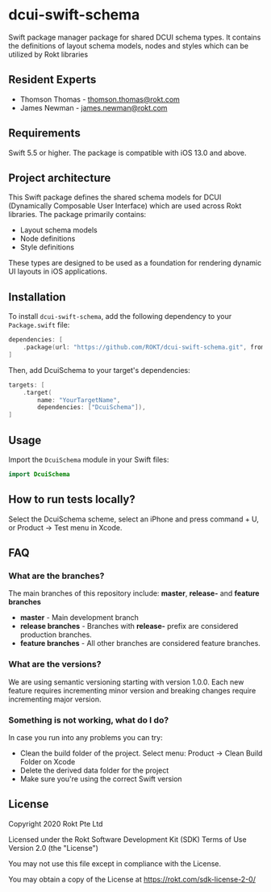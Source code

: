 # dcui-swift-schema
Swift package manager package for shared DCUI schema types. It contains the definitions of layout schema models, nodes and styles which can be utilized by Rokt libraries

## Resident Experts
- Thomson Thomas - <thomson.thomas@rokt.com>
- James Newman - <james.newman@rokt.com>

## Requirements

Swift 5.5 or higher. The package is compatible with iOS 13.0 and above.

## Project architecture

This Swift package defines the shared schema models for DCUI (Dynamically Composable User Interface) which are used across Rokt libraries. The package primarily contains:

- Layout schema models
- Node definitions
- Style definitions

These types are designed to be used as a foundation for rendering dynamic UI layouts in iOS applications.

## Installation

To install `dcui-swift-schema`, add the following dependency to your `Package.swift` file:

```swift
dependencies: [
    .package(url: "https://github.com/ROKT/dcui-swift-schema.git", from: "2.0.0")
]
```

Then, add DcuiSchema to your target's dependencies:

```swift
targets: [
    .target(
        name: "YourTargetName",
        dependencies: ["DcuiSchema"]),
]
```

## Usage
Import the `DcuiSchema` module in your Swift files:
```Swift
import DcuiSchema  
```

## How to run tests locally?

Select the DcuiSchema scheme, select an iPhone and press command + U, or Product -> Test menu in Xcode.
## FAQ

### What are the branches?

The main branches of this repository include: **master**, **release-** and **feature branches**

* **master** - Main development branch
* **release branches** - Branches with **release-** prefix are considered production branches.
* **feature branches** - All other branches are considered feature branches.

### What are the versions?
We are using semantic versioning starting with version 1.0.0. Each new feature requires incrementing minor version and breaking changes require incrementing major version.

### Something is not working, what do I do?

In case you run into any problems you can try:

* Clean the build folder of the project. Select menu: Product -> Clean Build Folder on Xcode
* Delete the derived data folder for the project
* Make sure you're using the correct Swift version

## License

Copyright 2020 Rokt Pte Ltd

Licensed under the Rokt Software Development Kit (SDK) Terms of Use
Version 2.0 (the "License")

You may not use this file except in compliance with the License.

You may obtain a copy of the License at https://rokt.com/sdk-license-2-0/
